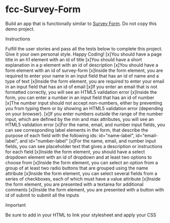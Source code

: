# fcc-Survey-Form
 Build an app that is functionally similar to [Survey Form](https://survey-form.freecodecamp.rocks). Do not copy this demo project.

Instructions

Fulfill the user stories and pass all the tests below to complete this project. Give it your own personal style. Happy Coding!
    [x]You should have a page title in an h1 element with an id of title
    [x]You should have a short explanation in a p element with an id of description
    [x]You should have a form element with an id of survey-form
    [x]Inside the form element, you are required to enter your name in an input field that has an id of name and a type of text
    [x]Inside the form element, you are required to enter your email in an input field that has an id of email
    [x]If you enter an email that is not formatted correctly, you will see an HTML5 validation error
    [x]Inside the form, you can enter a number in an input field that has an id of number
    [x]The number input should not accept non-numbers, either by preventing you from typing them or by showing an HTML5 validation error (depending on your browser).
    [x]If you enter numbers outside the range of the number input, which are defined by the min and max attributes, you will see an HTML5 validation error
    [x]For the name, email, and number input fields, you can see corresponding label elements in the form, that describe the purpose of each field with the following ids: id="name-label", id="email-label", and id="number-label"
    [x]For the name, email, and number input fields, you can see placeholder text that gives a description or instructions for each field
    [x]Inside the form element, you should have a select dropdown element with an id of dropdown and at least two options to choose from
    [x]Inside the form element, you can select an option from a group of at least two radio buttons that are grouped using the name attribute
    [x]Inside the form element, you can select several fields from a series of checkboxes, each of which must have a value attribute
    [x]Inside the form element, you are presented with a textarea for additional comments
    [x]Inside the form element, you are presented with a button with id of submit to submit all the inputs
    
>[!IMPORTANT]
>Be sure to add <link rel="stylesheet" href="styles.css"> in your HTML to link your stylesheet and apply your CSS
